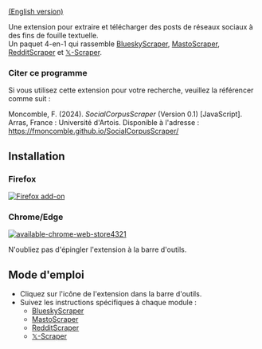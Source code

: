 [(English version)](https://fmoncomble.github.io/SocialCorpusScraper)

Une extension pour extraire et télécharger des posts de réseaux sociaux à des fins de fouille textuelle.  
Un paquet 4-en-1 qui rassemble [BlueskyScraper](https://fmoncomble.github.io/blueskyscraper/README_fr.html), [MastoScraper](https://fmoncomble.github.io/mastoscraper/), [RedditScraper](https://fmoncomble.github.io/redditscraper/README_fr.html) et [𝕏-Scraper](https://fmoncomble.github.io/X-scraper/).
  
### Citer ce programme
Si vous utilisez cette extension pour votre recherche, veuillez la référencer comme suit :  
  
Moncomble, F. (2024). *SocialCorpusScraper* (Version 0.1) [JavaScript]. Arras, France : Université d'Artois. Disponible à l'adresse : https://fmoncomble.github.io/SocialCorpusScraper/

## Installation
### Firefox
[ ![Firefox add-on](https://github.com/fmoncomble/Figaro_extractor/assets/59739627/e4df008e-1aac-46be-a216-e6304a65ba97)](https://github.com/fmoncomble/SocialCorpusScraper/releases/latest/download/SocialCorpusScraper.xpi)  

### Chrome/Edge
[![available-chrome-web-store4321](https://github.com/fmoncomble/SocialCorpusScraper/assets/59739627/e497b504-5836-4acd-a283-96f53366d290)](https://chromewebstore.google.com/detail/socialcorpusscraper/jpanohhfhmkaglopgghkdfdbkgliemoc)
  
N'oubliez pas d'épingler l'extension à la barre d'outils.
 
## Mode d'emploi
- Cliquez sur l'icône de l'extension dans la barre d'outils.
- Suivez les instructions spécifiques à chaque module :
    - [BlueskyScraper](https://fmoncomble.github.io/blueskyscraper/README_fr.html#mode-demploi)
    - [MastoScraper](https://fmoncomble.github.io/mastoscraper/README_fr.html#mode-demploi)
    - [RedditScraper](https://fmoncomble.github.io/redditscraper/README_fr.html#mode-demploi)
    - [𝕏-Scraper](https://fmoncomble.github.io/X-scraper/README_fr.html#mode-demploi)
